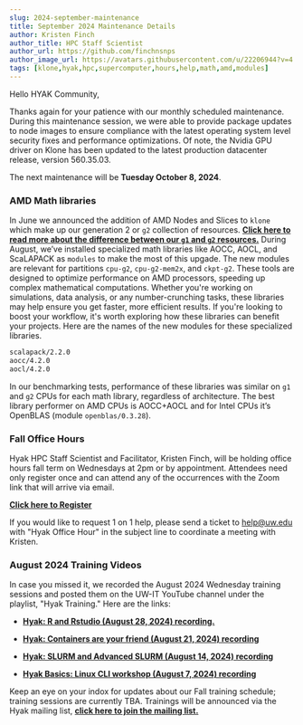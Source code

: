 ```yaml
---
slug: 2024-september-maintenance
title: September 2024 Maintenance Details
author: Kristen Finch
author_title: HPC Staff Scientist
author_url: https://github.com/finchnsnps
author_image_url: https://avatars.githubusercontent.com/u/22206944?v=4
tags: [klone,hyak,hpc,supercomputer,hours,help,math,amd,modules]
---
```


Hello HYAK Community,

Thanks again for your patience with our monthly scheduled maintenance. During this maintenance session, we were able to provide package updates to node images to ensure compliance with the latest operating system level security fixes and performance optimizations. Of note, the Nvidia GPU driver on Klone has been updated to the latest production datacenter release, version 560.35.03.

The next maintenance will be **Tuesday October 8, 2024**. 

### AMD Math libraries

In June we announced the addition of AMD Nodes and Slices to `klone` which make up our generation 2 or `g2` collection of resources. [**Click here to read more about the difference between our `g1` and `g2` resources.**](https://hyak.uw.edu/blog/g1-vs-g2) During August, we’ve installed specialized math libraries like AOCC, AOCL, and ScaLAPACK as `modules` to make the most of this upgade. The new modules are relevant for partitions `cpu-g2`, `cpu-g2-mem2x`, and `ckpt-g2`. These tools are designed to optimize performance on AMD processors, speeding up complex mathematical computations. Whether you're working on simulations, data analysis, or any number-crunching tasks, these libraries may help ensure you get faster, more efficient results. If you're looking to boost your workflow, it's worth exploring how these libraries can benefit your projects. Here are the names of the new modules for these specialized libraries.

```bash
scalapack/2.2.0
aocc/4.2.0
aocl/4.2.0
```

In our benchmarking tests, performance of these libraries was similar on `g1` and `g2` CPUs for each math library, regardless of architecture. The best library performer on AMD CPUs is AOCC+AOCL and for Intel CPUs it’s OpenBLAS (module `openblas/0.3.28`). 

### Fall Office Hours

Hyak HPC Staff Scientist and Facilitator, Kristen Finch, will be holding office hours fall term on Wednesdays at 2pm or by appointment. Attendees need only register once and can attend any of the occurrences with the Zoom link that will arrive via email.

[**Click here to Register**](https://washington.zoom.us/meeting/register/tJMpce6vrz8sEtR5miKvhsQiXANt6lBORFTu)
 
If you would like to request 1 on 1 help, please send a ticket to help@uw.edu with "Hyak Office Hour" in the subject line to coordinate a meeting with Kristen.

### August 2024 Training Videos 

In case you missed it, we recorded the August 2024 Wednesday training sessions and posted them on the UW-IT YouTube channel under the playlist, "Hyak Training." Here are the links: 

* [**Hyak: R and Rstudio (August 28, 2024) recording.**](https://youtu.be/rcorOJV93tY)
 
* [**Hyak: Containers are your friend (August 21, 2024) recording**](https://youtu.be/zPsvUQV_GV0)
  
* [**Hyak: SLURM and Advanced SLURM (August 14, 2024) recording**](https://youtu.be/iYM7xpRhp8I)
  
* [**Hyak Basics: Linux CLI workshop (August 7, 2024) recording**](https://youtu.be/WqGCJMQhiC0)

Keep an eye on your indox for updates about our Fall training schedule; training sessions are currently TBA. Trainings will be announced via the Hyak mailing list, [**click here to join the mailing list.**](https://mailman1.u.washington.edu/mailman/listinfo/hyak-users)
